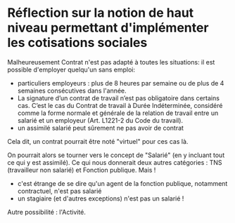 # Réflection sur la notion de haut niveau permettant d'implémenter les cotisations sociales

Malheureusement Contrat n'est pas adapté à toutes les situations: il est possible d'employer quelqu'un sans emploi:
- particuliers employeurs : plus de 8 heures par semaine ou de plus de 4 semaines consécutives dans l'année.
- La signature d’un contrat de travail n’est pas obligatoire dans certains cas. C’est le cas du Contrat de travail à Durée Indéterminée, considéré comme la forme normale et générale de la relation de travail entre un salarié et un employeur (Art. L1221-2 du Code du travail).
 - un assimilé salarié peut sûrement ne pas avoir de contrat

Cela dit, un contrat pourrait être noté "virtuel" pour ces cas là.

On pourrait alors se tourner vers le concept de "Salarié" (en y incluant tout ce qui y est assimilé).
Ce qui nous donnerait deux autres catégories : TNS (travailleur non salarié) et Fonction publique.
Mais !
- c'est étrange de se dire qu'un agent de la fonction publique, notamment contractuel, n'est pas salarié
- un stagiaire (et d'autres exceptions) n'est pas un salarié !

Autre possibilité : l'Activité.
